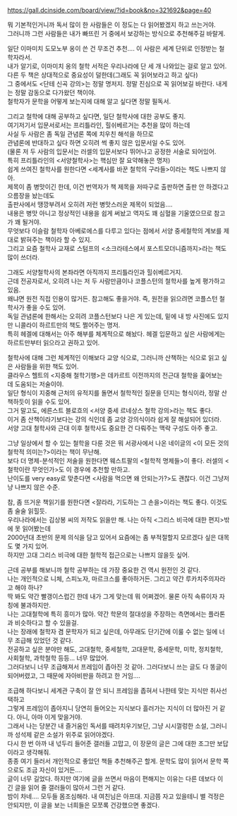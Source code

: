https://gall.dcinside.com/board/view/?id=book&no=321692&page=40

뭐 기본적인거니까 독서 많이 한 사람들은 이 정도는 다 읽어봤겠지 하고 쓰는거야.  
그러니까 그런 사람들은 내가 빠뜨린 거 중에서 보강하는 방식으로 추천해주길 바랄게.  
  
일단 이마미치 도모노부 옹이 쓴 건 무조건 추천.... 이 사람은 세계 단위로 인정받는 철학자라서.  
내가 알기로, 이마미치 옹의 철학 서적은 우리나라에 단 세 개 나와있는 걸로 알고 있어.  
다른 두 책은 상대적으로 중요성이 덜한데(그래도 꼭 읽어보라고 하고 싶다)  
그 중에서도 <단테 신곡 강의>는 정말 명저지. 정말 진심으로 꼭 읽어보길 바란다. 내게는 정말 감동으로 다가왔던 책이야.  
철학자가 문학을 어떻게 보는지에 대해 알고 싶다면 정말 필독서.  
  
그리고 철학에 대해 공부하고 싶다면, 일단 철학사에 대한 공부도 좋지.  
여기저기서 입문서로서는 프리틀라인, 힐쉬베르거는 추천을 많이 하는데  
사실 두 사람은 좀 독일 관념론 쪽에 치우친 해석을 하므로  
관념론에 반대하고 싶다 하면 오히려 썩 좋지 않은 입문서일 수도 있어.  
(물론 저 두 사람의 입문서는 러셀의 입문서보다 뛰어나고 공정한 서술로 되어있어.  
특히 프리틀라인의 <서양철학사>는 핵심만 잘 요약해놓은 명저)  
쉽게 쓰여진 철학사를 원한다면 <세계사를 바꾼 철학의 구라들>이라는 책도 나쁘지 않아.  
제목이 좀 병맛이긴 한데, 이건 번역자가 책 제목을 저따구로 출판하면 출판 안 하겠다고 으름장을 놨는데도  
출판사에서 땡깡부려서 오히려 저런 병맛스러운 제목이 되었음....  
내용은 병맛 아니고 정상적인 내용을 쉽게 써놨고 역자도 꽤 심혈을 기울였으므로 참고가 꽤 될거야.  
무엇보다 이슬람 철학자 아베로에스를 다루고 있다는 점에서 서양 중세철학의 계보를 제대로 밝혀주는 책이라 할 수 있지.  
그리고 요즘 철학사 교재로 스텀프의 <소크라테스에서 포스트모더니즘까지>라는 책도 많이 쓰더라.  
  
그래도 서양철학사의 본좌라면 아직까지 프리틀라인과 힐쉬베르거지.  
근데 전공자로서, 오히려 나는 저 두 사람만큼이나 코플스턴의 철학사를 높게 평가하고 있음.  
왜냐면 원전 직접 인용이 많거든. 참고해도 좋을거야. 즉, 원전을 읽으려면 코플스턴 철학사가 좋을 수도 있어.  
독일 관념론에 한해서는 오히려 코플스턴보다 나은 게 있는데, 밑에 내 방 사진에도 있지만 니콜라이 하르트만의 책도 쩔어주는 명저.  
특히 헤겔에 대해서는 아주 해부를 체계적으로 해놨다. 헤겔 입문하고 싶은 사람에게는 하르트만부터 읽으라고 권하고 있어.  
  
철학사에 대해 그런 체계적인 이해보다 교양 식으로, 그러니까 산책하는 식으로 읽고 싶은 사람들을 위한 책도 있어.  
클라우스 헬트의 <지중해 철학기행>은 데카르트 이전까지의 전근대 철학을 훑어보는 데 도움되는 저술이야.  
일단 형식이 지중해 근처의 유적지를 돌면서 철학적인 질문을 던지는 형식이라, 정말 산책하듯이 읽을 수도 있어.  
그거 말고도, 에른스트 블로흐의 <서양 중세 르네상스 철학 강의>라는 책도 좋다.  
이거 좀 산책이라기보다는 강의 식인데 좀 교양 강의식이라 쉽게 잘 해설되어 있더라.  
서양 고대 철학사와 근대 이후 철학사도 중요한 건 다뤄주는 맥락 구성도 아주 좋고.  
  
그냥 일상에서 할 수 있는 철학을 다룬 것은 뭐 서광사에서 나온 네이글의 <이 모든 것의 철학적 의미는?>이라는 책이 무난해.  
보다 더 명제-분석적인 저술을 원한다면 웨스트팔의 <철학적 명제들>이 좋다. 러셀의 <철학이란 무엇인가>도 이 경우에 추천할 만하고.  
난이도를 very easy로 맞춘다면 <사람을 먹으면 왜 안되는가?>도 괜찮다. 이건 그냥저냥 나쁘지 않은 수준.  
  
참, 좀 뜨거운 책읽기를 원한다면 <잘라라, 기도하는 그 손을>이라는 책도 좋다. 이것도 좀 술술 읽힐듯.  
우리나라에서는 김상봉 씨의 저작도 읽을만 해. 나는 아직 <그리스 비극에 대한 편지>밖에 못 읽어봤는데  
2000년대 초반의 문제 의식을 담고 있어서 요즘에는 좀 부적절할지 모르겠다 싶은 대목도 몇 가지 있어.  
하지만 고대 그리스 비극에 대한 철학적 접근으로는 나쁘지 않을듯 싶어.  
  
근데 공부를 해보니까 철학 공부하는 데 가장 중요한 건 역시 원전인 것 같다.  
나는 개인적으로 니체, 스피노자, 마르크스를 좋아하거든. 그리고 약간 루카치주의자라고 해야 하나?  
딱 봐도 약간 빨갱이스럽긴 한데 내가 그게 맞는데 뭐 어쩌겠어. 물론 아직 속류이자 자칭에 불과하지만.  
나는 고대철학에 특히 흥미가 많아. 약간 학문의 절대성을 주장하는 측면에서는 플라톤과 비슷하다고 할 수 있을걸.  
나는 장래에 철학자 겸 문학자가 되고 싶은데, 아무래도 단기간에 이룰 수 없는 일에 너무 조급해 있었던 것 같다.  
전공하고 싶은 분야만 해도, 고대철학, 중세철학, 고대문학, 중세문학, 미학, 정치철학, 사회철학, 과학철학 등등... 너무 많았어.  
그러다보니 너무 조급해져서 프레임이 좁아진 것 같아. 그러다보니 쓰는 글도 다 똥글이 되어버렸고, 그 때문에 자아비판을 하려고 한 거임....  
  
조급해 하다보니 세계관 구축이 잘 안 되니 프레임을 좁혀서 나한테 맞는 지식만 취사선택하고  
그렇게 프레임이 좁아지니 당연히 들어오는 지식보다 흘러가는 지식이 더 많아진 거 같다. 아니, 아마 이게 맞을거야.  
그래서 나는 당분간 내 즐거움인 독서를 때려치우기보단, 그냥 시시껄렁한 소설, 그러니까 성석제 같은 소설가 위주로 읽어야겠다.  
다시 한 번 아까 내 넋두리 들어준 갤러들 고맙고, 이 장문의 글은 그에 대한 조그만 보답이라고 생각해줘.  
종종 여기 들러서 개인적으로 좋았던 책들 추천해주곤 할게. 문학도 많이 읽어서 문학 쪽으로도 조금 자신이 있거든....  
글이 너무 길었다. 하지만 여기에 글을 쓰면서 마음이 편해지는 이유는 다른 데보다 이 긴 글을 읽어 줄 갤러들이 많아서 그런 거 같다.  
밤이 차네.... 모두들 몸조심해라. 내 여친님은 아프대. 지금쯤 자고 있을테니 별 걱정은 안되지만, 이 글을 보는 너희들은 모쪼록 건강했으면 좋겠다.